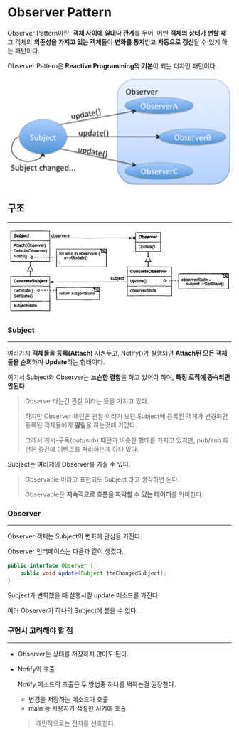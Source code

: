 # Observer Pattern

Observer Pattern이란, **객체 사이에 일대다 관계**를 두어, 어떤 **객체의 상태가 변할 때** 그 객체의 **의존성을 가지고 있는 객체들**이 **변화를 통지**받고 **자동으로 갱신**될 수 있게 하는 패턴이다.

Observer Pattern은 **Reactive Programming의 기본**이 되는 디자인 패턴이다.

![pub_sub](./images/pub_sub.png)

## 구조

---

![Observer Structure](./images/0bserver_structure.png)

### Subject

---

여러가지 **객체들을 등록(Attach)** 시켜두고, Notify()가 실행되면 **Attach된 모든 객체들을 순회**하며 **Update**하는 형태이다.

여기서 Subject와 Observer는 **느슨한 결합**을 하고 있어야 하며, **특정 로직에 종속되면 안된다.**

> Observer라는건 관찰 이라는 뜻을 가지고 있다.
>
> 하지만 Observer 패턴은 관찰 이라기 보단 Subject에 등록된 객체가 변경되면 등록된 객체들에게 **알림**을 하는것에 가깝다.
>
> 그래서 게시-구독(pub/sub) 패턴과 비슷한 형태를 가지고 있지만, pub/sub 패턴은 중간에 이벤트를 처리하는게 하나 있다.

Subject는 여러개의 Observer를 가질 수 있다.

> Observable 이라고 표현되도 Subject 라고 생각하면 된다.
>
> Observable은 **지속적으로 흐름을 파악할 수 있는 데이터**를 의미한다.



### Observer

---

Observer 객체는 Subject의 변화에 관심을 가진다.

Observer 인터페이스는 다음과 같이 생겼다.

``` java
public interface Observer {
    public void update(Subject theChangedSubject);
}
```

Subject가 변화했을 때 실행시킬 update 메소드를 가진다.

여러 Observer가 하나의 Subject에 붙을 수 있다.



### 구현시 고려해야 할 점

---

- Observer는 상태를 저장하지 않아도 된다.

- Notify의 호출

  Notify 메소드의 호출은 두 방법중 하나를 택하는걸 권장한다.

  - 변경을 저장하는 메소드가 호출
  - main 등 사용자가 적절한 시기에 호출

  > 개인적으로는 전자를 선호한다.